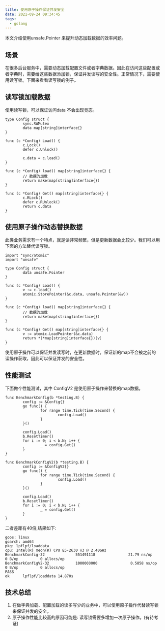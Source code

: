 ```yaml
---
title: 使用原子操作保证并发安全
date: 2021-09-24 09:34:45
tags:
  - golang
---
```


本文介绍使用unsafe.Pointer 来提升动态加载数据的效率问题。

<!-- more -->

## 场景

在很多后台服务中，需要动态加载配置文件或者字典数据。因此在访问这些配置或者字典时，需要给这些数据添加锁，保证并发读写的安全性。正常情况下，需要使用读写锁。下面来看看读写锁的例子。

## 读写锁加载数据

使用读写锁，可以保证访问data 不会出现竞态。

``` golang
type Config struct {
        sync.RWMutex
        data map[string]interface{}
}

func (c *Config) Load() {
        c.Lock()
        defer c.Unlock()

        c.data = c.load()
}

func (c *Config) load() map[string]interface{} {
        // 数据的加载
        return make(map[string]interface{})
}

func (c *Config) Get() map[string]interface{} {
        c.RLock()
        defer c.RUnlock()
        return c.data
}
```

## 使用原子操作动态替换数据

此类业务需求有一个特点，就是读非常频繁，但是更新数据会比较少。我们可以用下面的方法替代读写锁。

```golang
import "sync/atomic"
import "unsafe"

type Config struct {
        data unsafe.Pointer
}

func (c *Config) Load() {
        v := c.load()
        atomic.StorePointer(&c.data, unsafe.Pointer(&v))
}

func (c *Config) load() map[string]interface{} {
        // 数据的加载
        return make(map[string]interface{})
}

func (c *Config) Get() map[string]interface{} {
        v := atomic.LoadPointer(&c.data)
        return *(*map[string]interface{})(v)
}
```

使用原子操作可以保证并发读写时，在更新数据时，保证新的map不会被之前的读操作获取，因此可以保证并发的安全性。

## 性能测试

下面做个性能测试，其中 ConfigV2 是使用原子操作来替换的map数据。

```golang
func BenchmarkConfig(b *testing.B) {
        config := &Config{}
        go func() {
                for range time.Tick(time.Second) {
                        config.Load()
                }
        }()

        config.Load()
        b.ResetTimer()
        for i := 0; i < b.N; i++ {
                _ = config.Get()
        }
}

func BenchmarkConfigV2(b *testing.B) {
        config := &ConfigV2{}
        go func() {
                for range time.Tick(time.Second) {
                        config.Load()
                }
        }()

        config.Load()
        b.ResetTimer()
        for i := 0; i < b.N; i++ {
                _ = config.Get()
        }
}
```

二者差距有40倍,结果如下:
```
goos: linux
goarch: amd64
pkg: lpflpf/loaddata
cpu: Intel(R) Xeon(R) CPU E5-2630 v3 @ 2.40GHz
BenchmarkConfig-32              551491118               21.79 ns/op            0 B/op          0 allocs/op
BenchmarkConfigV2-32            1000000000               0.5858 ns/op          0 B/op          0 allocs/op
PASS
ok      lpflpf/loaddata 14.870s
```

## 技术总结

1. 在做字典加载、配置加载的读多写少的业务中，可以使用原子操作代替读写锁来保证并发的安全。
2. 原子操作性能比较高的原因可能是: 读写锁需要多增加一次原子操作。(有待考证)
